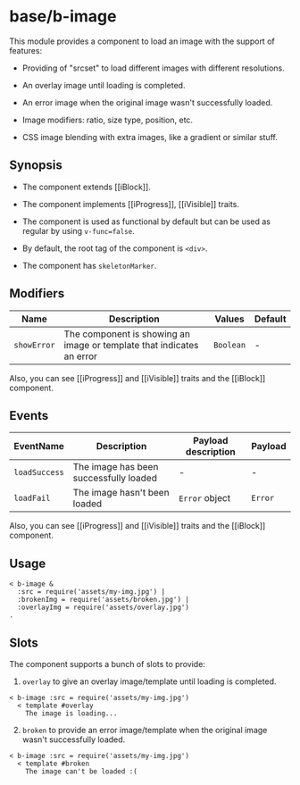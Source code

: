# base/b-image

This module provides a component to load an image with the support of features:

* Providing of "srcset" to load different images with different resolutions.

* An overlay image until loading is completed.

* An error image when the original image wasn't successfully loaded.

* Image modifiers: ratio, size type, position, etc.

* CSS image blending with extra images, like a gradient or similar stuff.

## Synopsis

* The component extends [[iBlock]].

* The component implements [[iProgress]], [[iVisible]] traits.

* The component is used as functional by default but can be used as regular by using `v-func=false`.

* By default, the root tag of the component is `<div>`.

* The component has `skeletonMarker`.

## Modifiers

| Name        | Description                                                           | Values    | Default |
| ----------- |-----------------------------------------------------------------------| ----------|-------- |
| `showError` | The component is showing an image or template that indicates an error | `Boolean` | -       |

Also, you can see [[iProgress]] and [[iVisible]] traits and the [[iBlock]] component.

## Events

| EventName     | Description                            | Payload description | Payload  |
| ------------- |--------------------------------------- | ------------------- |--------- |
| `loadSuccess` | The image has been successfully loaded | -                   | -        |
| `loadFail`    | The image hasn't been loaded           | `Error` object      | `Error`  |

Also, you can see [[iProgress]] and [[iVisible]] traits and the [[iBlock]] component.

## Usage

```
< b-image &
  :src = require('assets/my-img.jpg') |
  :brokenImg = require('assets/broken.jpg') |
  :overlayImg = require('assets/overlay.jpg')
.
```

## Slots

The component supports a bunch of slots to provide:

1. `overlay` to give an overlay image/template until loading is completed.

```
< b-image :src = require('assets/my-img.jpg')
  < template #overlay
    The image is loading...
```

2. `broken` to provide an error image/template when the original image wasn't successfully loaded.

```
< b-image :src = require('assets/my-img.jpg')
  < template #broken
    The image can't be loaded :(
```
